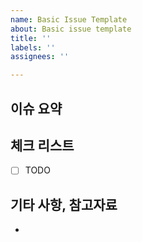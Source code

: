 ```yaml
---
name: Basic Issue Template
about: Basic issue template
title: ''
labels: ''
assignees: ''

---
```


## 이슈 요약
<!-- 이슈에 대한 내용을 간략하게 기술합니다 -->

## 체크 리스트
<!-- 체크 리스트 타입으로 할 일을 분류합니다 -->
- [ ] TODO

## 기타 사항, 참고자료
<!-- 부재 시 삭제합니다 -->
-
